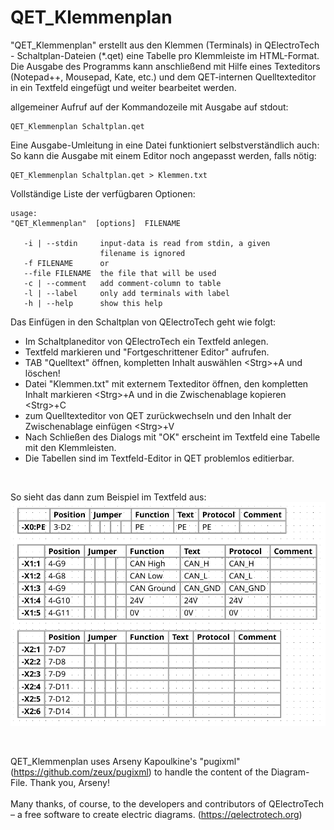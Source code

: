 # QET_Klemmenplan

&quot;QET_Klemmenplan&quot; erstellt aus den Klemmen (Terminals) in QElectroTech - Schaltplan-Dateien (*.qet) eine Tabelle pro Klemmleiste im HTML-Format.
Die Ausgabe des Programms kann anschließend mit Hilfe eines Texteditors (Notepad++, Mousepad, Kate, etc.) und dem QET-internen Quelltexteditor in ein Textfeld eingefügt und weiter bearbeitet werden.

allgemeiner Aufruf auf der Kommandozeile mit Ausgabe auf stdout:

```
QET_Klemmenplan Schaltplan.qet
```

Eine Ausgabe-Umleitung in eine Datei funktioniert selbstverständlich auch: So kann die Ausgabe mit einem Editor noch angepasst werden, falls nötig:

```
QET_Klemmenplan Schaltplan.qet > Klemmen.txt
```

Vollständige Liste der verfügbaren Optionen:
```
usage:
"QET_Klemmenplan"  [options]  FILENAME

   -i | --stdin     input-data is read from stdin, a given
                    filename is ignored
   -f FILENAME      or
   --file FILENAME  the file that will be used
   -c | --comment   add comment-column to table
   -l | --label     only add terminals with label
   -h | --help      show this help
```

Das Einfügen in den Schaltplan von QElectroTech geht wie folgt:

*  Im Schaltplaneditor von QElectroTech ein Textfeld anlegen.
*  Textfeld markieren und "Fortgeschrittener Editor" aufrufen.
*  TAB "Quelltext" öffnen, kompletten Inhalt auswählen &lt;Strg&gt;+A und löschen!
*  Datei "Klemmen.txt" mit externem Texteditor öffnen, den kompletten Inhalt markieren &lt;Strg&gt;+A und in die Zwischenablage kopieren &lt;Strg&gt;+C
*  zum Quelltexteditor von QET zurückwechseln und den Inhalt der Zwischenablage einfügen &lt;Strg&gt;+V
*  Nach Schließen des Dialogs mit "OK" erscheint im Textfeld eine Tabelle mit den Klemmleisten.
*  Die Tabellen sind im Textfeld-Editor in QET problemlos editierbar.

<br>

So sieht das dann zum Beispiel im Textfeld aus:
<img src=beispiel.png>
<br>

<br>

QET_Klemmenplan uses Arseny Kapoulkine's &quot;pugixml&quot; (https://github.com/zeux/pugixml)
to handle the content of the Diagram-File. Thank you, Arseny! <br>
<br>
Many thanks, of course, to the developers and contributors of QElectroTech – a free software to create electric diagrams. (https://qelectrotech.org) <br>
